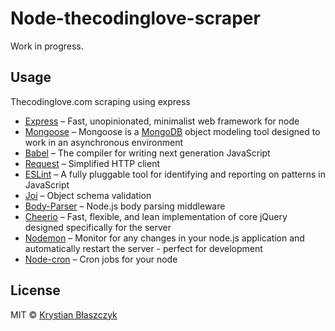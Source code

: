 # Node-thecodinglove-scraper
Work in progress. 

## Usage
Thecodinglove.com scraping using express

* [Express](https://github.com/expressjs/express) – Fast, unopinionated, minimalist web framework for node
* [Mongoose](https://github.com/Automattic/mongoose) – Mongoose is a [MongoDB](https://www.mongodb.org/) object modeling tool designed to work in an asynchronous environment
* [Babel](https://github.com/babel/babel) – The compiler for writing next generation JavaScript
* [Request](https://github.com/request/request) – Simplified HTTP client
* [ESLint](https://github.com/eslint/eslint) – A fully pluggable tool for identifying and reporting on patterns in JavaScript
* [Joi](https://github.com/hapijs/joi) – Object schema validation
* [Body-Parser](https://github.com/expressjs/body-parser) – Node.js body parsing middleware
* [Cheerio](https://github.com/cheeriojs/cheerio) – Fast, flexible, and lean implementation of core jQuery designed specifically for the server
* [Nodemon](https://github.com/remy/nodemon) – Monitor for any changes in your node.js application and automatically restart the server - perfect for development
* [Node-cron](https://github.com/ncb000gt/node-cron) – Cron jobs for your node

## License
MIT © [Krystian Błaszczyk](https://github.com/Krbz)
